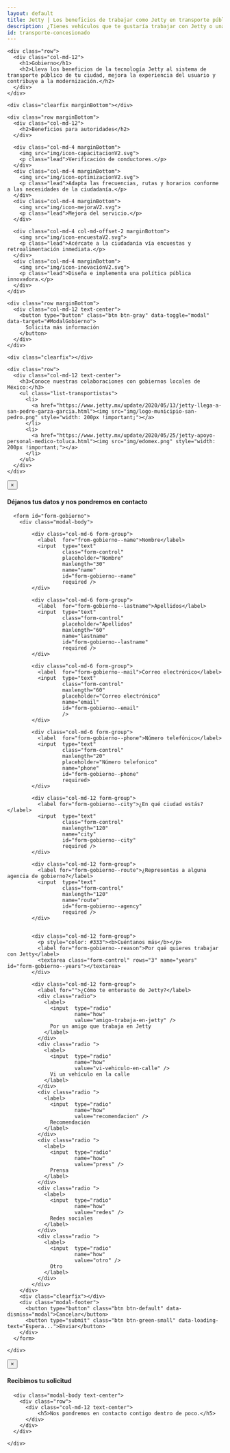 ```yaml
---
layout: default
title: Jetty | Los beneficios de trabajar como Jetty en transporte público
description: ¿Tienes vehículos que te gustaría trabajar con Jetty o una concesión de transporte público?
id: transporte-concesionado
---
```


<div class="container-fluid gradient">
  <div class="container transportista">

    <div class="row">
      <div class="col-md-12">
        <h1>Gobierno</h1>
        <h2>Lleva los beneficios de la tecnología Jetty al sistema de transporte público de tu ciudad, mejora la experiencia del usuario y contribuye a la modernización.</h2>
      </div>
    </div>

    <div class="clearfix marginBottom"></div>

    <div class="row marginBottom">
      <div class="col-md-12">
        <h2>Beneficios para autoridades</h2>
      </div>

      <div class="col-md-4 marginBottom">
        <img src="img/icon-capacitacionV2.svg">
        <p class="lead">Verificación de conductores.</p>
      </div>
      <div class="col-md-4 marginBottom">
        <img src="img/icon-optimizacionV2.svg">
        <p class="lead">Adapta las frecuencias, rutas y horarios conforme a las necesidades de la ciudadanía.</p>
      </div>
      <div class="col-md-4 marginBottom">
        <img src="img/icon-mejoraV2.svg">
        <p class="lead">Mejora del servicio.</p>
      </div>

      <div class="col-md-4 col-md-offset-2 marginBottom">
        <img src="img/icon-encuestaV2.svg">
        <p class="lead">Acércate a la ciudadanía vía encuestas y retroalimentación inmediata.</p>
      </div>
      <div class="col-md-4 marginBottom">
        <img src="img/icon-inovaciónV2.svg">
        <p class="lead">Diseña e implementa una política pública innovadora.</p>
      </div>
    </div>

    <div class="row marginBottom">
      <div class="col-md-12 text-center">
        <button type="button" class="btn btn-gray" data-toggle="modal" data-target="#ModalGobierno">
          Solicita más información
        </button>
      </div>
    </div>

    <div class="clearfix"></div>

    <div class="row">
      <div class="col-md-12 text-center">
        <h3>Conoce nuestras colaboraciones con gobiernos locales de México:</h3>
        <ul class="list-transportistas">
          <li>
            <a href="https://www.jetty.mx/update/2020/05/13/jetty-llega-a-san-pedro-garza-garcia.html"><img src="img/logo-municipio-san-pedro.png" style="width: 200px !important;"></a>
          </li>
          <li>
            <a href="https://www.jetty.mx/update/2020/05/25/jetty-apoyo-personal-medico-toluca.html"><img src="img/edomex.png" style="width: 200px !important;"></a>
          </li>
        </ul>
      </div>
    </div>

  </div>
</div>

<!-- Modal Gobierno -->
<div class="modal fade" id="ModalGobierno" tabindex="-1" role="dialog" aria-labelledby="myModalLabel">
  <div class="modal-dialog" role="document">
    <div class="modal-content">
      <div class="modal-header">
        <button type="button" class="close" data-dismiss="modal" aria-label="Close"><span aria-hidden="true">&times;</span></button>
        <h4 class="modal-title" id="myModalLabel">Déjanos tus datos y nos pondremos en contacto</h4>
      </div>

      <form id="form-gobierno">
        <div class="modal-body">

            <div class="col-md-6 form-group">
              <label  for="from-gobierno--name">Nombre</label>
              <input  type="text"
                      class="form-control"
                      placeholder="Nombre"
                      maxlength="30"
                      name="name"
                      id="form-gobierno--name"
                      required />
            </div>

            <div class="col-md-6 form-group">
              <label  for="form-gobierno--lastname">Apellidos</label>
              <input  type="text"
                      class="form-control"
                      placeholder="Apellidos"
                      maxlength="60"
                      name="lastname"
                      id="form-gobierno--lastname"
                      required />
            </div>

            <div class="col-md-6 form-group">
              <label  for="form-gobierno--mail">Correo electrónico</label>
              <input  type="text"
                      class="form-control"
                      maxlength="60"
                      placeholder="Correo electrónico"
                      name="email"
                      id="form-gobierno--email"
                      />
            </div>

            <div class="col-md-6 form-group">
              <label  for="form-gobierno--phone">Número telefónico</label>
              <input  type="text"
                      class="form-control"
                      maxlength="20"
                      placeholder="Número telefonico"
                      name="phone"
                      id="form-gobierno--phone"
                      required>
            </div>

            <div class="col-md-12 form-group">
              <label for="form-gobierno--city">¿En qué ciudad estás?</label>
              <input  type="text"
                      class="form-control"
                      maxlength="120"
                      name="city"
                      id="form-gobierno--city"
                      required />
            </div>

            <div class="col-md-12 form-group">
              <label for="form-gobierno--route">¿Representas a alguna agencia de gobierno?</label>
              <input  type="text"
                      class="form-control"
                      maxlength="120"
                      name="route"
                      id="form-gobierno--agency"
                      required />
            </div>


            <div class="col-md-12 form-group">
              <p style="color: #333"><b>Cuéntanos más</b></p>
              <label for="form-gobierno--reason">Por qué quieres trabajar con Jetty</label>
              <textarea class="form-control" rows="3" name="years" id="form-gobierno--years"></textarea>
            </div>

            <div class="col-md-12 form-group">
              <label for="">¿Cómo te enteraste de Jetty?</label>
              <div class="radio">
                <label>
                  <input  type="radio"
                          name="how"
                          value="amigo-trabaja-en-jetty" />
                  Por un amigo que trabaja en Jetty
                </label>
              </div>
              <div class="radio ">
                <label>
                  <input  type="radio"
                          name="how"
                          value="vi-vehiculo-en-calle" />
                  Vi un vehículo en la calle
                </label>
              </div>
              <div class="radio ">
                <label>
                  <input  type="radio"
                          name="how"
                          value="recomendacion" />
                  Recomendación
                </label>
              </div>
              <div class="radio ">
                <label>
                  <input  type="radio"
                          name="how"
                          value="press" />
                  Prensa
                </label>
              </div>
              <div class="radio ">
                <label>
                  <input  type="radio"
                          name="how"
                          value="redes" />
                  Redes sociales
                </label>
              </div>
              <div class="radio ">
                <label>
                  <input  type="radio"
                          name="how"
                          value="otro" />
                  Otro
                </label>
              </div>
            </div>
        </div>
        <div class="clearfix"></div>
        <div class="modal-footer">
          <button type="button" class="btn btn-default" data-dismiss="modal">Cancelar</button>
          <button type="submit" class="btn btn-green-small" data-loading-text="Espera...">Enviar</button>
        </div>
      </form>

    </div>
  </div>
</div>


 <!-- Modal Transportistas Success -->
 <div id="ModalSuccess" class="modal fade" tabindex="-1" role="dialog" aria-labelledby="myModalLabel">
  <div class="modal-dialog" role="document">
    <div class="modal-content">
      <div class="modal-header">
        <button type="button" class="close" data-dismiss="modal" aria-label="Close"><span aria-hidden="true">&times;</span></button>
        <h4 class="modal-title" id="myModalLabel">Recibimos tu solicitud</h4>
      </div>

      <div class="modal-body text-center">
        <div class="row">
          <div class="col-md-12 text-center">
              <h5>Nos pondremos en contacto contigo dentro de poco.</h5>
          </div>
        </div>
      </div>

    </div>
  </div>
</div>



